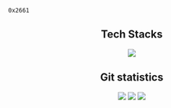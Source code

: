 `0x2661`
<h2 align="center">Tech Stacks</h2>
<p align="center">
  <img src="https://skillicons.dev/icons?theme=dark&perline=8&i=linux,bash,git,github,vscode,html,css,js,astro,tailwind,react,svelte,python,c,cpp,rust" />
</p>

<h2 align="center">Git statistics</h2>

<p align="center">
 <img src="https://github-readme-stats.vercel.app/api?username=test2user-aqil&show_icons=true&theme=github_dark&hide_border=true&hide_title=true&count_private=true" />
 <img src="https://github-readme-streak-stats.herokuapp.com/?user=test2user-aqil&theme=github-dark-blue&hide_border=true" />
 <img src="https://github-readme-stats.vercel.app/api/top-langs/?username=test2user-aqil&hide=html&layout=compact&theme=github_dark&hide_border=true" />
</p>
